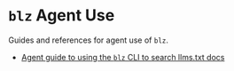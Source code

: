 # `blz` Agent Use

Guides and references for agent use of `blz`.

- [Agent guide to using the `blz` CLI to search llms.txt docs](use-blz.md)
